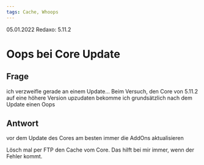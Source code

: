 ```yaml
---
tags: Cache, Whoops
---
```


05.01.2022
Redaxo: 5.11.2

# Oops bei Core Update


## Frage

ich verzweifle gerade an einem Update... Beim Versuch, den Core von 5.11.2 auf eine höhere Version upzudaten bekomme ich grundsätzlich nach dem Update einen Oops


## Antwort

vor dem Update des Cores am besten immer die AddOns aktualisieren

Lösch mal per FTP den Cache vom Core. Das hilft bei mir immer, wenn der Fehler kommt.



